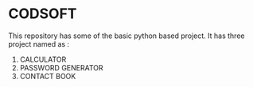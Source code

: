 # CODSOFT
This repository has some of the basic python based project.
It has three project named as :
1. CALCULATOR
2. PASSWORD GENERATOR
3. CONTACT BOOK
